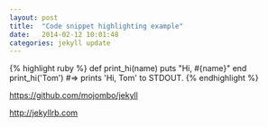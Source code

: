 ```yaml
---
layout: post
title:  "Code snippet highlighting example"
date:   2014-02-12 10:01:48
categories: jekyll update
---
```





{% highlight ruby %}
def print_hi(name)
  puts "Hi, #{name}"
end
print_hi('Tom')
#=> prints 'Hi, Tom' to STDOUT.
{% endhighlight %}


https://github.com/mojombo/jekyll 

http://jekyllrb.com
